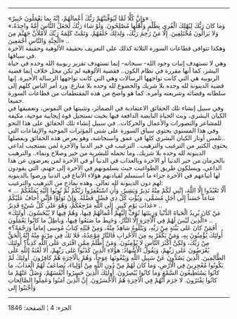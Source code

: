 ------------------------------------------------------------------------

«وَإِنَّ كُلًّا لَمَّا لَيُوَفِّيَنَّهُمْ رَبُّكَ أَعْمالَهُمْ، إِنَّهُ بِما يَعْمَلُونَ خَبِيرٌ» .  
«وَما كانَ رَبُّكَ لِيُهْلِكَ الْقُرى بِظُلْمٍ وَأَهْلُها مُصْلِحُونَ. وَلَوْ شاءَ رَبُّكَ لَجَعَلَ النَّاسَ أُمَّةً
واحِدَةً، وَلا يَزالُونَ مُخْتَلِفِينَ. إِلَّا مَنْ رَحِمَ رَبُّكَ، وَلِذلِكَ خَلَقَهُمْ، وَتَمَّتْ كَلِمَةُ رَبِّكَ
لَأَمْلَأَنَّ جَهَنَّمَ مِنَ الْجِنَّةِ وَالنَّاسِ أَجْمَعِينَ» ..  
وهكذا تتوافى قطاعات السورة الثلاثة كذلك على التعريف بحقيقة الألوهية
وحقيقة الآخرة في سياقها.  
وهي لا تستهدف إثبات وجود الله- سبحانه- إنما تستهدف تقرير ربوبية الله
وحده في حياة البشر، كما أنها مقررة في نظام الكون.. فقضية الألوهية لم تكن
محل خلاف إنما قضية الربوبية هي التي كانت تواجهها الرسالات وهي التي كانت
تواجهها الرسالة الأخيرة. إنها قضية الدينونة لله وحده بلا شريك والخضوع
لله وحده بلا منازع. ورد أمر الناس كلهم إلى سلطانه وقضائه وشريعته وأمره.
كما هو واضح من هذه المقتطفات من قطاعات السورة جميعا.  
وفي سبيل إنشاء تلك الحقائق الاعتقادية في الضمائر، وتثبيتها في النفوس،
وتعميقها في الكيان البشري، وبث الحياة النابضة الدافعة فيها بحيث تستحيل
قوة إيجابية موحية، مكيفة للمشاعر والتصورات والأعمال والحركات.. في سبيل
إنشاء تلك الحقائق على هذا النحو وفي هذا المستوي يحتوي سياق السورة على
شتى المؤثرات الموحية والإيقاعات التي تلمس أوتار الكيان البشري كلها في
عمق واستجاشة، وهو يعرض هذه الحقائق ويفصلها..  
يحتوي الكثير من الترغيب والترهيب.. الترغيب في خير الدنيا والآخرة لمن
يستجيب لداعي الدينونة لله وحده بلا شريك، وما تحمله للبشرية من خير وصلاح
ونماء.. والترهيب بالحرمان من خير الدنيا أو الآخرة وبالعذاب في الدنيا أو
في الآخرة لمن يعرضون عن هذا الداعي، ويسلكون طريق الطواغيت حيث يسلمونهم
في الآخرة إلى جهنم، التي يقودون لها أتباعهم في الآخرة جزاء ما استسلم
لقيادتهم هؤلاء الأتباع في الدنيا ورضوا بالدينونة لهم دون الدينونة لله
تعالى. وهذه نماذج من الترهيب والترغيب:  
« ... أَلَّا تَعْبُدُوا إِلَّا اللَّهَ، إِنَّنِي لَكُمْ مِنْهُ نَذِيرٌ وَبَشِيرٌ، وَأَنِ اسْتَغْفِرُوا رَبَّكُمْ ثُمَّ
تُوبُوا إِلَيْهِ يُمَتِّعْكُمْ مَتاعاً حَسَناً إِلى أَجَلٍ مُسَمًّى، وَيُؤْتِ كُلَّ ذِي فَضْلٍ فَضْلَهُ. وَإِنْ
تَوَلَّوْا فَإِنِّي أَخافُ عَلَيْكُمْ عَذابَ يَوْمٍ كَبِيرٍ. إِلَى اللَّهِ مَرْجِعُكُمْ، وَهُوَ عَلى كُلِّ شَيْءٍ
قَدِيرٌ» ..  
«مَنْ كانَ يُرِيدُ الْحَياةَ الدُّنْيا وَزِينَتَها نُوَفِّ إِلَيْهِمْ أَعْمالَهُمْ فِيها، وَهُمْ فِيها لا
يُبْخَسُونَ. أُولئِكَ الَّذِينَ لَيْسَ لَهُمْ فِي الْآخِرَةِ إِلَّا النَّارُ، وَحَبِطَ ما صَنَعُوا فِيها،
وَباطِلٌ ما كانُوا يَعْمَلُونَ» ..  
«أَفَمَنْ كانَ عَلى بَيِّنَةٍ مِنْ رَبِّهِ، وَيَتْلُوهُ شاهِدٌ مِنْهُ، وَمِنْ قَبْلِهِ كِتابُ مُوسى إِماماً
وَرَحْمَةً؟ أُولئِكَ يُؤْمِنُونَ بِهِ، وَمَنْ يَكْفُرْ بِهِ مِنَ الْأَحْزابِ فَالنَّارُ مَوْعِدُهُ، فَلا تَكُ فِي
مِرْيَةٍ مِنْهُ إِنَّهُ الْحَقُّ مِنْ رَبِّكَ، وَلكِنَّ أَكْثَرَ النَّاسِ لا يُؤْمِنُونَ. وَمَنْ أَظْلَمُ مِمَّنِ افْتَرى
عَلَى اللَّهِ كَذِباً؟ أُولئِكَ يُعْرَضُونَ عَلى رَبِّهِمْ، وَيَقُولُ الْأَشْهادُ: هؤُلاءِ الَّذِينَ كَذَبُوا
عَلى رَبِّهِمْ، أَلا لَعْنَةُ اللَّهِ عَلَى الظَّالِمِينَ. الَّذِينَ يَصُدُّونَ عَنْ سَبِيلِ اللَّهِ وَيَبْغُونَها
عِوَجاً، وَهُمْ بِالْآخِرَةِ هُمْ كافِرُونَ. أُولئِكَ لَمْ يَكُونُوا مُعْجِزِينَ فِي الْأَرْضِ، وَما كانَ
لَهُمْ مِنْ دُونِ اللَّهِ مِنْ أَوْلِياءَ، يُضاعَفُ لَهُمُ الْعَذابُ، ما كانُوا يَسْتَطِيعُونَ السَّمْعَ وَما
كانُوا يُبْصِرُونَ. أُولئِكَ الَّذِينَ خَسِرُوا أَنْفُسَهُمْ، وَضَلَّ عَنْهُمْ ما كانُوا يَفْتَرُونَ. لا جَرَمَ
أَنَّهُمْ فِي الْآخِرَةِ هُمُ الْأَخْسَرُونَ. إِنَّ الَّذِينَ آمَنُوا وَعَمِلُوا الصَّالِحاتِ وَأَخْبَتُوا إِلى

------------------------------------------------------------------------

الجزء: 4 ¦ الصفحة: 1846
